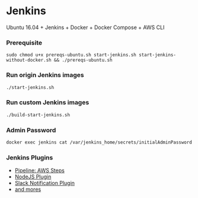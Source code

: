 # Jenkins
Ubuntu 16.04 + Jenkins + Docker + Docker Compose + AWS CLI

### Prerequisite
```
sudo chmod u+x prereqs-ubuntu.sh start-jenkins.sh start-jenkins-without-docker.sh && ./prereqs-ubuntu.sh
```
### Run origin Jenkins images
```sh
./start-jenkins.sh
```
### Run custom Jenkins images
```sh
./build-start-jenkins.sh
```
### Admin Password
```sh
docker exec jenkins cat /var/jenkins_home/secrets/initialAdminPassword
```
### Jenkins Plugins
- [Pipeline: AWS Steps](https://wiki.jenkins.io/display/JENKINS/Pipeline+AWS+Plugin)
- [NodeJS Plugin](http://wiki.jenkins-ci.org/display/JENKINS/NodeJS+Plugin)
- [Slack Notification Plugin](http://wiki.jenkins-ci.org/display/JENKINS/Slack+Plugin)
- [and mores](https://updates.jenkins.io/2.138/latest/)

